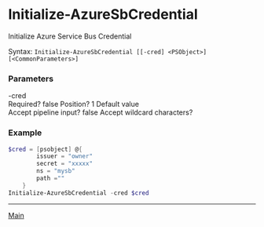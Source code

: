 # Initialize-AzureSbCredential #
Initialize Azure Service Bus Credential

Syntax: `Initialize-AzureSbCredential [[-cred] <PSObject>] [<CommonParameters>]`

### Parameters ###

-cred <PSObject>       
        Required?                    false
        Position?                    1
        Default value                
        Accept pipeline input?       false
        Accept wildcard characters?  

### Example ###

```powershell
$cred = [psobject] @{
        issuer = "owner"
		secret = "xxxxx"
		ns = "mysb"
		path =""
	}
Initialize-AzureSbCredential -cred $cred
```

----------

[Main](../AzureServiceBus.md)